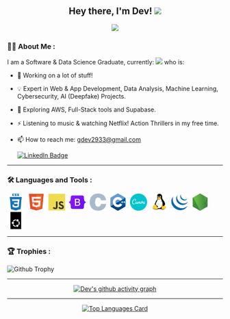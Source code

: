 <div id="badges">
  <h2 align="center">
  Hey there, I'm Dev!
  <img src="https://media.giphy.com/media/hvRJCLFzcasrR4ia7z/giphy.gif" width="30px"/>
</h2>
<div align="center">
  <img src="https://media3.giphy.com/media/v1.Y2lkPTc5MGI3NjExdGw1c3NuMzltMGhheHR0dmFvNnp1eHdsbW5jcDF2ejJteHg1MW9rNSZlcD12MV9pbnRlcm5hbF9naWZfYnlfaWQmY3Q9Zw/0lGd2OXXHe4tFhb7Wh/giphy.gif">
</div>

### :woman_technologist: About Me : 
I am a Software & Data Science Graduate, currently: <img src="https://media.giphy.com/media/WUlplcMpOCEmTGBtBW/giphy.gif" width="30"> who is:
- :telescope: Working on a lot of stuff!
  
- :bulb: Expert in Web & App Development, Data Analysis, Machine Learning, Cybersecurity, AI (Deepfake)  Projects.  

- :seedling: Exploring AWS, Full-Stack tools and Supabase.

- :zap: Listening to music & watching Netflix! Action Thrillers in my free time. 
- :mailbox: How to reach me: gdev2933@gmail.com

  <a href="https://www.linkedin.com/in/drg31/">
    <img src="https://img.shields.io/badge/LinkedIn-blue?style=for-the-badge&logo=linkedin&logoColor=white" alt="LinkedIn Badge"/>
  </a>

---

### :hammer_and_wrench: Languages and Tools :
<img src="https://github.com/devicons/devicon/blob/master/icons/css3/css3-plain-wordmark.svg"  title="CSS3" alt="CSS" width="40" height="40"/>&nbsp;
  <img src="https://github.com/devicons/devicon/blob/master/icons/html5/html5-original.svg" title="HTML5" alt="HTML" width="40" height="40"/>&nbsp;
  <img src="https://github.com/devicons/devicon/blob/master/icons/javascript/javascript-original.svg" title="JavaScript" alt="JavaScript" width="40" height="40"/>&nbsp;
  <img src="https://github.com/devicons/devicon/blob/master/icons/bootstrap/bootstrap-original.svg" title="BootStrap" alt="BootStrap" width="40" height="40"/>&nbsp;
  <img src="https://github.com/devicons/devicon/blob/master/icons/c/c-original.svg" title="C" alt="C" width="40" height="40"/>&nbsp;
  <img src="https://github.com/devicons/devicon/blob/master/icons/cplusplus/cplusplus-original.svg" title="C++" alt="C++" width="40" height="40"/>&nbsp;
  <img src="https://github.com/devicons/devicon/blob/master/icons/canva/canva-original.svg" title="Canva" alt="Canva" width="40" height="40"/>&nbsp;
  <img src="https://github.com/devicons/devicon/blob/master/icons/linux/linux-original.svg" title= "Linux" alt="Linux" height="40" width="40"/>&nbsp;
  <img src="https://github.com/devicons/devicon/blob/master/icons/jquery/jquery-original.svg" title= "jQuery" alt="jQuery" height="40" width="40"/>&nbsp;
  <img src="https://github.com/devicons/devicon/blob/master/icons/nodejs/nodejs-original.svg" title= "Nodejs" alt="Nodejs" height="40" width="40"/>&nbsp;
  <img src="https://github.com/devicons/devicon/blob/master/icons/ubuntu/ubuntu-plain.svg" title= "Ubuntu" alt="Ubuntu" height="40" width="40"/>&nbsp;

 ---
 
 ### :trophy: Trophies :
 ![Github Trophy](https://github-profile-trophy.vercel.app/?username=DRG31&theme=discord)

---

<div align="center">
  <a href="https://github.com/DRG31/github-readme-activity-graph">
    <img src="https://github-readme-activity-graph.vercel.app/graph?username=DRG31" alt="Dev's github activity graph"/>
  </a>
</div>


---

<div align="center">
  <a href="https://github.com/DRG31">
    <img src="https://github-readme-stats.vercel.app/api/top-langs/?username=DRG31" alt="Top Languages Card"/>
  </a>
</div>

